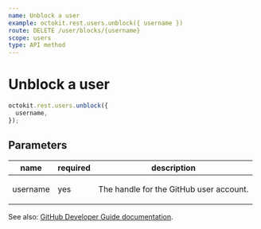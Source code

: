 ```yaml
---
name: Unblock a user
example: octokit.rest.users.unblock({ username })
route: DELETE /user/blocks/{username}
scope: users
type: API method
---
```


# Unblock a user

```js
octokit.rest.users.unblock({
  username,
});
```

## Parameters

<table>
  <thead>
    <tr>
      <th>name</th>
      <th>required</th>
      <th>description</th>
    </tr>
  </thead>
  <tbody>
    <tr><td>username</td><td>yes</td><td>

The handle for the GitHub user account.

</td></tr>
  </tbody>
</table>

See also: [GitHub Developer Guide documentation](https://docs.github.com/rest/reference/users#unblock-a-user).
